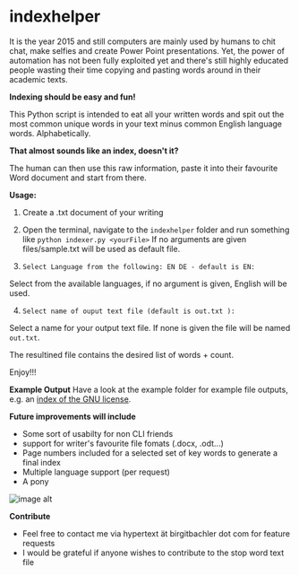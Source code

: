 # indexhelper

It is the year 2015 and still computers are mainly used by humans to chit chat, make selfies and create Power Point presentations. Yet, the power of automation has not been fully exploited yet and there's still highly educated people wasting their time copying and pasting words around in their academic texts.

**Indexing should be easy and fun!**

This Python script is intended to eat all your written words and spit out the most common unique words in your text minus common English language words. Alphabetically.

**That almost sounds like an index, doesn't it?**

The human can then use this raw information, paste it into their favourite Word document and start from there.

**Usage:**

1. Create a .txt document of your writing

2. Open the terminal, navigate to the `indexhelper` folder and run something like
`python indexer.py <yourFile>`
If no arguments are given files/sample.txt will be used as default file.

3. `Select Language from the following: EN DE - default is EN: `

Select from the available languages, if no argument is given, English will be used.

4. `Select name of ouput text file (default is out.txt ): `

Select a name for your output text file. If none is given the file will be named `out.txt`.

The resultined file contains the desired list of words + count.

Enjoy!!!

**Example Output**
Have a look at the example folder for example file outputs, e.g. an [index of the GNU license](https://github.com/iRGBit/indexhelper/blob/master/examples/GNU_license_example_output.txt).


**Future improvements will include**

* Some sort of usabilty for non CLI friends
* support for writer's favourite file fomats (.docx, .odt...)
* Page numbers included for a selected set of key words to generate a final index
* Multiple language support (per request)
* A pony

![image alt](http://www.publicdomainpictures.net/pictures/80000/velka/a-pony-1393433833jWp.jpg "This Pony")

**Contribute**

* Feel free to contact me via hypertext ät birgitbachler dot com for feature requests
* I would be grateful if anyone wishes to contribute to the stop word text file
